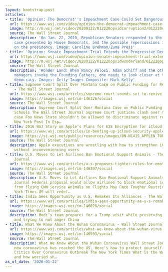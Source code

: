 ```yaml
---
layout: bootstrap-post
articles:
- title: 'Opinion: The Democrat''s Impeachment Case Could Set Dangerous Precedents'
  url: https://www.wsj.com/video/opinion-the-democrat-impeachment-case-could-set-dangerous-precedents/29B59768-FDA9-4701-8CFA-D8AF8FCE0D3B.html
  image: http://m.wsj.net/video/20200122/012220opvidcorruption2/012220opvidcorruption2_1280x720.jpg
  source: The Wall Street Journal
  description: 'On Jan. 22, 2020, Republican Senators responded to the impeachment
    case presented by House Democrats, and the possible repercussions it could have
    on the presidency. Image: Caroline Brehman/Zuma Press'
- title: 'Opinion: Senate Impeachment Trial Extends the Progressive Democrats'' Agenda'
  url: https://www.wsj.com/video/opinion-senate-impeachment-trial-extends-the-progressive-democrats-agenda/91505DA3-7B55-4B20-84A8-AB7E09BACC65.html
  image: http://m.wsj.net/video/20200122/012220opvidwonderland/012220opvidwonderland_1280x720.jpg
  source: The Wall Street Journal
  description: 'Wonder Land: When Nancy Pelosi, Adam Schiff and the other House impeachment
    managers invoke the Founding Fathers, one needs to look closer at their idea of
    democracy. Images: Getty Images Composite: Mark Kelly'
- title: Supreme Court Split Over Montana Case on Public Funding for Religious Schools
    - The Wall Street Journal
  url: https://www.wsj.com/articles/supreme-court-sounds-set-to-revive-montana-program-providing-state-aid-to-religious-schools-11579723219
  image: https://images.wsj.net/im-146326/social
  source: The Wall Street Journal
  description: Supreme Court Split Over Montana Case on Public Funding for Religious
    Schools The Wall Street Journal Supreme Court justices clash over major school-choice
    case Fox News State shouldn't be allowed to discriminate against religious schools
    New York Post In Esp…
- title: 2016 WSJ Story on Apple’s Plans for E2E Encryption for iCloud Data
  url: https://www.wsj.com/articles/in-beefing-up-icloud-security-apple-weighs-privacy-against-convenience-1458089515
  image: https://si.wsj.net/public/resources/images/BN-NC415_APPLEN_TOP_20160315201416.jpg
  source: The Wall Street Journal
  description: Apple executives are wrestling with how to strengthen iCloud encryption
    without inconveniencing users
- title: U.S. Moves to Let Airlines Ban Emotional Support Animals - The Wall Street
    Journal
  url: https://www.wsj.com/articles/u-s-proposes-tighter-rules-for-emotional-support-animals-on-flights-11579720969
  image: https://images.wsj.net/im-146307/social
  source: The Wall Street Journal
  description: U.S. Moves to Let Airlines Ban Emotional Support Animals The Wall Street
    Journal Federal proposal would allow airlines to block emotional support animals
    from flying CNN Service Animals on Flights May Face Tougher Restrictions The New
    York Times US will redef…
- title: India Sees Opportunity as U.S. Remakes Its Alliances - The Wall Street Journal
  url: https://www.wsj.com/articles/india-sees-opportunity-as-u-s-remakes-its-alliances-11579717050
  image: https://images.wsj.net/im-146028/social
  source: The Wall Street Journal
  description: Modi’s team prepares for a Trump visit while preserving Russia ties
    and trying to not anger China
- title: What We Know About the Wuhan Coronavirus - Wall Street Journal
  url: https://www.wsj.com/articles/what-we-know-about-the-wuhan-virus-11579716128
  image: https://images.wsj.net/im-146593/social
  source: The Wall Street Journal
  description: What We Know About the Wuhan Coronavirus Wall Street Journal The deadly
    new coronavirus has reached the US. Here's how to protect yourself CNN China Silences
    Critics Over Coronavirus Outbreak The New York Times What is the Wuhan coronavirus
    and how worried sh…
as_of_date: '2020-01-22'
---
```


